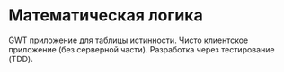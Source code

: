 Математическая логика
=====================

GWT приложение для таблицы истинности.
Чисто клиентское приложение (без серверной части). 
Разработка через тестирование (TDD).

